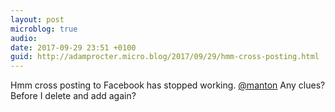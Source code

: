 ```yaml
---
layout: post
microblog: true
audio: 
date: 2017-09-29 23:51 +0100
guid: http://adamprocter.micro.blog/2017/09/29/hmm-cross-posting.html
---
```

Hmm cross posting to Facebook has stopped working. [@manton](https://micro.blog/manton) Any clues? Before I delete and add again?
